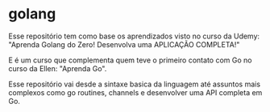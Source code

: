 # golang

Esse repositório tem como base os aprendizados visto no curso da Udemy: 
"Aprenda Golang do Zero! Desenvolva uma APLICAÇÃO COMPLETA!"

E é um curso que complementa quem teve o primeiro contato com Go no curso da Ellen: "Aprenda Go".

Esse repositório vai desde a sintaxe basica da linguagem até assuntos mais complexos como go routines, channels e desenvolver uma API completa em Go.
